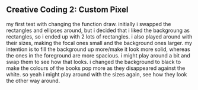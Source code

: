 ## Creative Coding 2: Custom Pixel

my first test with changing the function draw.
initially i swapped the rectangles and ellipses around, but i decided that i liked the backgroung as rectangles, so i ended up with 2 lots of rectangles. i also played around with their sizes, making the focal ones small and the background ones larger. my intention is to fill the background up more/make it look more solid, whereas the ones in the foreground are more spacious. i might play around a bit and swap them to see how that looks. i changed the background to black to make the colours of the books pop more as they disappeared against the white.
so yeah i might play around with the sizes again, see how they look the other way around. 
